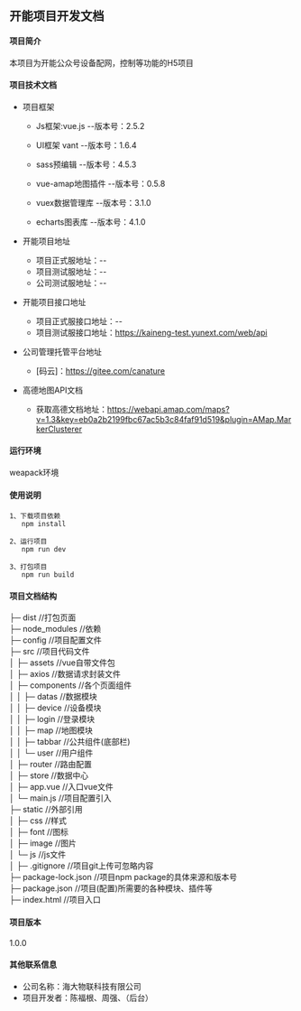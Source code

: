 开能项目开发文档
-------
#### 项目简介
本项目为开能公众号设备配网，控制等功能的H5项目

#### 项目技术文档
   - 项目框架
     - Js框架:vue.js  --版本号：2.5.2
     
     - UI框架  vant  --版本号：1.6.4
     
     - sass预编辑  --版本号：4.5.3
     
     - vue-amap地图插件  --版本号：0.5.8
     
     - vuex数据管理库    --版本号：3.1.0  
     
     - echarts图表库   --版本号：4.1.0  
   
  - 开能项目地址
     - 项目正式服地址：--
     - 项目测试服地址：--
     - 公司测试服地址：--
     
  - 开能项目接口地址
    - 项目正式服接口地址：--
    - 项目测试服接口地址：https://kaineng-test.yunext.com/web/api
  
  - 公司管理托管平台地址
      - [码云]：https://gitee.com/canature
        
  - 高德地图API文档
     - 获取高德文档地址：https://webapi.amap.com/maps?v=1.3&key=eb0a2b2199fbc67ac5b3c84faf91d519&plugin=AMap.MarkerClusterer

#### 运行环境
  weapack环境
   
#### 使用说明 
  
    1、下载项目依赖
       npm install
       
    2、运行项目
       npm run dev
    
    3、打包项目
       npm run build 
    

#### 项目文档结构
├─ dist            //打包页面                                                    
├─ node_modules    //依赖  
├─ config          //项目配置文件  
├─ src             //项目代码文件  
│  ├─ assets       //vue自带文件包  
│  ├─ axios        //数据请求封装文件  
│  ├─ components   //各个页面组件  
│  │  ├─ datas     //数据模块   
│  │  ├─ device    //设备模块     
│  │  ├─ login     //登录模块  
│  │  ├─ map       //地图模块    
│  │  ├─ tabbar    //公共组件(底部栏)  
│  │  └─ user      //用户组件   
│  ├─ router       //路由配置                 
│  ├─ store        //数据中心      
│  ├─ app.vue      //入口vue文件       
│  └─ main.js      //项目配置引入        
├─ static          //外部引用       
│   ├─ css         //样式   
│   ├─ font        //图标     
│   ├─ image       //图片    
│   └─ js          //js文件     
│
├─ .gitignore          //项目git上传可忽略内容   
├─ package-lock.json   //项目npm package的具体来源和版本号   
├─ package.json        //项目(配置)所需要的各种模块、插件等   
├─ index.html          //项目入口   
            
#### 项目版本
   1.0.0
    
#### 其他联系信息
   
   - 公司名称：海大物联科技有限公司
   - 项目开发者：陈福根、周强、（后台）

